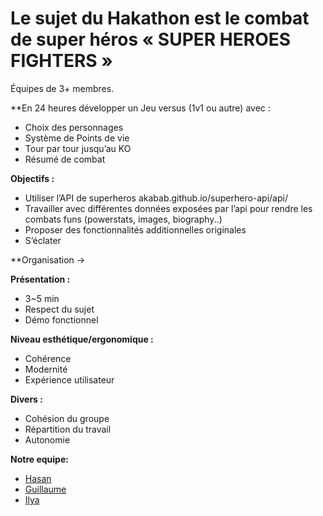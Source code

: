 # Le sujet du Hakathon est le combat de super héros « SUPER HEROES FIGHTERS »

Équipes de 3+ membres.

**En 24 heures développer un Jeu versus (1v1 ou autre) avec :

* Choix des personnages
* Système de Points de vie
* Tour par tour jusqu’au KO
* Résumé de combat

**Objectifs :**
* Utiliser l’API de superheros akabab.github.io/superhero-api/api/
* Travailler avec différentes données exposées par l’api pour rendre les combats funs (powerstats, images, biography..)
* Proposer des fonctionnalités additionnelles originales
* S’éclater

**Organisation ->

**Présentation :**
* 3~5 min
* Respect du sujet
* Démo fonctionnel
 
**Niveau esthétique/ergonomique :**
* Cohérence
* Modernité
* Expérience utilisateur

**Divers :**
* Cohésion du groupe
* Répartition du travail
* Autonomie

**Notre equipe:**
* [Hasan](https://github.com/naashw)
* [Guillaume](https://github.com/guio12) 
* [Ilya](https://github.com/Ilya) 
